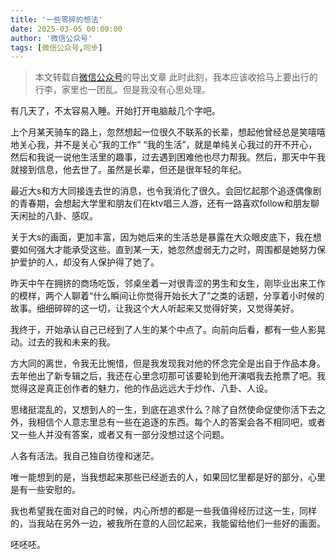 ```yaml
---
title: '一些零碎的想法'
date: 2025-03-05 00:00:00
author: '微信公众号'
tags: [微信公众号,同步]
---
```


> 本文转载自[微信公众号](https://mp.weixin.qq.com/)的导出文章
此时此刻，我本应该收拾马上要出行的行李，家里也一团乱。但是我没有心思处理。

有几天了，不太容易入睡。开始打开电脑敲几个字吧。

上个月某天骑车的路上，忽然想起一位很久不联系的长辈，想起他曾经总是笑嘻嘻地关心我，并不是关心“我的工作” “我的生活”，就是单纯关心我过的开不开心，然后和我说一说他生活里的趣事，过去遇到困难他也尽力帮我。然后，那天中午我就接到信息，他去世了。虽然是长辈，但还是很年轻的年纪。

最近大s和方大同接连去世的消息，也令我消化了很久。会回忆起那个追逐偶像剧的青春期，会想起大学里和朋友们在ktv唱三人游，还有一路喜欢follow和朋友聊天闲扯的八卦、感叹。

关于大s的画面，更加丰富，因为她后来的生活总是暴露在大众眼皮底下，我在想要如何强大才能承受这些。直到某一天，她忽然虚弱无力之时，周围都是她努力保护爱护的人，却没有人保护得了她了。

昨天中午在拥挤的商场吃饭，邻桌坐着一对很青涩的男生和女生，刚毕业出来工作的模样，两个人聊着“什么瞬间让你觉得开始长大了”之类的话题，分享着小时候的故事。细细碎碎的这一切，让我这个大人听起来又觉得好笑，又觉得美好。

我终于，开始承认自己已经到了人生的某个中点了。向前向后看，都有一些人影晃动。过去的我和未来的我。

方大同的离世，令我无比惋惜，但是我发现我对他的怀念完全是出自于作品本身。去年他出了新专辑之后，我还在心里念叨那可该要轮到他开演唱我去抢票了吧。我觉得这是真正创作者的魅力，他的作品远远大于炒作、八卦、人设。

思绪挺混乱的，又想到人的一生，到底在追求什么？除了自然使命促使你活下去之外，我相信个人意志里总有一些在追逐的东西。每个人的答案会各不相同吧，或者又一些人并没有答案，或者又有一部分没想过这个问题。

人各有活法。我自己独自彷徨和迷茫。

唯一能想到的是，当我想起来那些已经逝去的人，如果回忆里都是好的部分，心里是有一些安慰的。

我也希望我在面对自己的时候，内心所想的都是一些我值得经历过这一生，同样的，当我站在另外一边，被我所在意的人回忆起来，我能留给他们一些好的画面。

呸呸呸。